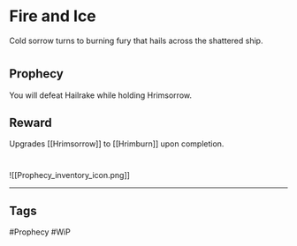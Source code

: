 # Fire and Ice
Cold sorrow turns to burning fury that hails across the shattered ship.
#
## Prophecy
You will defeat Hailrake while holding Hrimsorrow.
## Reward
Upgrades [[Hrimsorrow]] to [[Hrimburn]] upon completion. 

#
![[Prophecy_inventory_icon.png]]

---
## Tags
#Prophecy
#WiP 